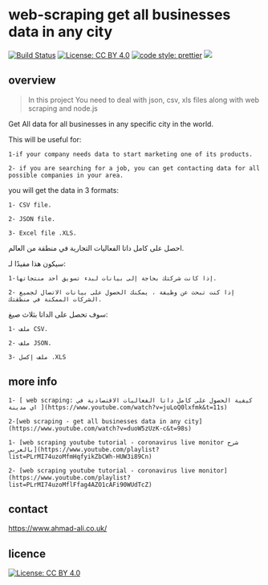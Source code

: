 #  web-scraping get all businesses data in any city

[![Build Status](https://travis-ci.org/aa947/web-scraping---get-all-businesses-data-in-any-city.svg?branch=master)](https://travis-ci.org/aa947/web-scraping---get-all-businesses-data-in-any-city)  [![License: CC BY 4.0](https://img.shields.io/badge/License-CC%20BY%204.0-lightgrey.svg)](https://creativecommons.org/licenses/by/4.0/) [![code style: prettier](https://img.shields.io/badge/code_style-prettier-ff69b4.svg?style=flat-square)](https://github.com/prettier/prettier) ![](https://david-dm.org/aa947/web-scraping---get-all-businesses-data-in-any-city.svg) 

## overview

> In this project You need to deal with json, csv, xls files along with web scraping and node.js

Get All data for all businesses in any specific city in the world. 

This will be useful for:

	1-if your company needs data to start marketing one of its products.

	2- if you are searching for a job, you can get contacting data for all possible companies in your area.

you will get the data in 3 formats:

    1- CSV file.

    2- JSON file.

    3- Excel file .XLS.


احصل على كامل داتا الفعاليات التجارية في منطقة من العالم.

سيكون هذا مفيدًا لـ:

    1-إذا كانت شركتك بحاجة إلى بيانات لبدء تسويق أحد منتجاتها.

    2- إذا كنت تبحث عن وظيفة ، يمكنك الحصول على بيانات الاتصال لجميع الشركات الممكنة في منطقتك.

سوف تحصل على الداتا بثلاث صيغ:

    1- ملف CSV.

    2- ملف JSON.

    3- ملف إكسل .XLS




 ## more info 
    1- [ web scraping: كيفية الحصول على كامل داتا الفعاليات الاقتصادية في اي مدينة ](https://www.youtube.com/watch?v=juLoQ0lxfmk&t=11s)

    2-[web scraping - get all businesses data in any city](https://www.youtube.com/watch?v=duoW5zUzK-c&t=98s)

    1- [web scraping youtube tutorial - coronavirus live monitor شرح بالعربي](https://www.youtube.com/playlist?list=PLrMI74uzoMfmHqfyikZbCWh-HUW3i89Cn)

    2- [web scraping youtube tutorial - coronavirus live monitor](https://www.youtube.com/playlist?list=PLrMI74uzoMflFfag4AZO1cAFi90WUdTcZ)
 
 ## contact
 https://www.ahmad-ali.co.uk/
 
 ## licence 
 [![License: CC BY 4.0](https://licensebuttons.net/l/by/4.0/80x15.png)](https://creativecommons.org/licenses/by/4.0/)
